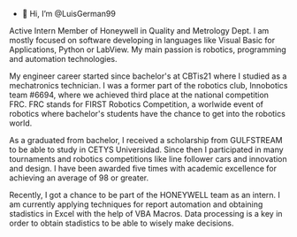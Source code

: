 - 👋 Hi, I’m @LuisGerman99

Active Intern Member of Honeywell in Quality and Metrology Dept. I am mostly focused 
on software developing in languages like Visual Basic for Applications, Python or LabView. 
My main passion is robotics, programming and automation technologies. 

My engineer career started since bachelor's at CBTis21 where I studied as a mechatronics 
technician. I was a former part of the robotics club, Innobotics team #6694, where we 
achieved third place at the national competition FRC. FRC stands for FIRST Robotics Competition,
a worlwide event of robotics where bachelor's students have the chance to get into the 
robotics world.

As a graduated from bachelor, I received a scholarship from GULFSTREAM to be able to study in 
CETYS Universidad. Since then I participated in many tournaments and robotics competitions 
like line follower cars and innovation and design. I have been awarded five times with academic 
excellence for achieving an average of 98 or greater. 

Recently, I got a chance to be part of the HONEYWELL team as an intern. I am currently applying
techniques for report automation and obtaining stadistics in Excel with the help of VBA Macros.
Data processing is a key in order to obtain stadistics to be able to wisely make decisions.
